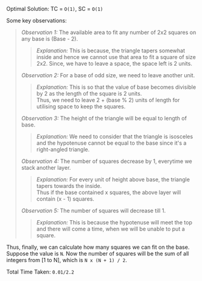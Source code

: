 Optimal Solution: TC = `O(1)`, SC = `O(1)`

Some key observations: <br>
> *Observation 1:* The available area to fit any number of 2x2 squares on any base is (Base - 2). <br>
>> *Explanation:* This is because, the triangle tapers somewhat inside and hence we cannot use that area to fit a square of size 2x2. Since, we have to leave a space, the space left is 2 units. <br>
>>
> *Observation 2:* For a base of odd size, we need to leave another unit. <br>
>> *Explanation:* This is so that the value of base becomes divisible by 2 as the length of the square is 2 units. <br> 
>> Thus, we need to leave 2 + (base % 2) units of length for utilising space to keep the squares. <br>
>>
> *Observation 3:* The height of the triangle will be equal to length of base. <br>
>> *Explanation:* We need to consider that the triangle is isosceles and the hypotenuse cannot be equal to the base since it's a right-angled triangle. <br>
>>
> *Observation 4:* The number of squares decrease by 1, everytime we stack another layer. <br>
>> *Explanation:* For every unit of height above base, the triangle tapers towards the inside. <br>
>> Thus if the base contained x squares, the above layer will contain (x - 1) squares. <br>
>>
> *Observation 5:* The number of squares will decrease till 1. <br>
>> *Explanation:* This is because the hypotenuse will meet the top and there will come a time, when we will be unable to put a square. <br>
>>
>
Thus, finally, we can calculate how many squares we can fit on the base. Suppose the value is `N`. Now the number of squares will be the sum of all integers from [1 to N], which is `N x (N + 1) / 2`.

Total Time Taken: `0.01/2.2`